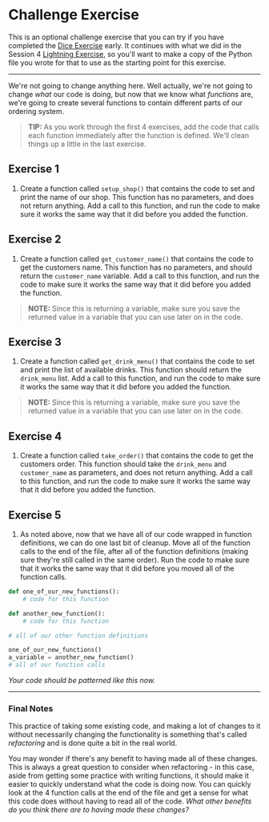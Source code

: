 # Challenge Exercise

This is an optional challenge exercise that you can try if you have completed the [Dice Exercise](./exercise_dice.md) early. It continues with what we did in the Session 4 [Lightning Exercise](../../session4/classroom/lightning_exercises.md), so you'll want to make a copy of the Python file you wrote for that to use as the starting point for this exercise.

---

We're not going to change anything here. Well actually, we're not going to change _what_ our code is doing, but now that we know what _functions_ are, we're going to create several functions to contain different parts of our ordering system.

> **TIP:** As you work through the first 4 exercises, add the code that calls each function immediately after the function is defined. We'll clean things up a little in the last exercise.

## Exercise 1

1. Create a function called `setup_shop()` that contains the code to set and print the name of our shop. This function has no parameters, and does not return anything. Add a call to this function, and run the code to make sure it works the same way that it did before you added the function.

## Exercise 2

1. Create a function called `get_customer_name()` that contains the code to get the customers name. This function has no parameters, and should return the `customer_name` variable. Add a call to this function, and run the code to make sure it works the same way that it did before you added the function.
> **NOTE:** Since this is returning a variable, make sure you save the returned value in a variable that you can use later on in the code.

## Exercise 3

1. Create a function called `get_drink_menu()` that contains the code to set and print the list of available drinks. This function should return the `drink_menu` list. Add a call to this function, and run the code to make sure it works the same way that it did before you added the function.
> **NOTE:** Since this is returning a variable, make sure you save the returned value in a variable that you can use later on in the code.

## Exercise 4

1. Create a function called `take_order()` that contains the code to get the customers order. This function should take the `drink_menu` and `customer_name` as parameters, and does not return anything. Add a call to this function, and run the code to make sure it works the same way that it did before you added the function.

## Exercise 5

1. As noted above, now that we have all of our code wrapped in function definitions, we can do one last bit of cleanup. Move all of the function calls to the end of the file, after all of the function definitions (making sure they're still called in the same order). Run the code to make sure that it works the same way that it did before you moved all of the function calls.

```python
def one_of_our_new_functions():
    # code for this function

def another_new_function():
    # code for this function

# all of our other function definitions

one_of_our_new_functions()
a_variable = another_new_function()
# all of our function calls
```
*Your code should be patterned like this now.*

---

### Final Notes

This practice of taking some existing code, and making a lot of changes to it without necessarily changing the functionality is something that's called _refactoring_ and is done quite a bit in the real world.

You may wonder if there's any benefit to having made all of these changes. This is always a great question to consider when refactoring - in this case, aside from getting some practice with writing functions, it should make it easier to quickly understand what the code is doing now. You can quickly look at the 4 function calls at the end of the file and get a sense for what this code does without having to read all of the code. *What other benefits do you think there are to having made these changes?*
